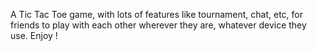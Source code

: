 A Tic Tac Toe game, with lots of features like tournament, chat, etc, for friends to play with each other wherever they are, whatever device they use. Enjoy !